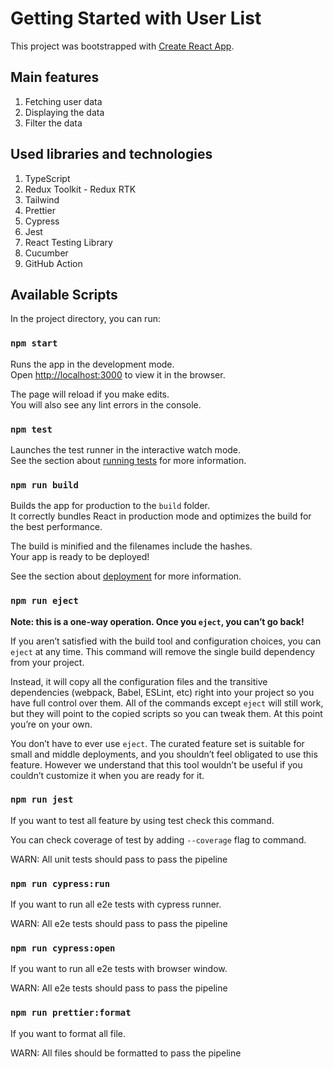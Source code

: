 # Getting Started with User List

This project was bootstrapped with [Create React App](https://github.com/facebook/create-react-app).

## Main features

1. Fetching user data
2. Displaying the data
3. Filter the data

## Used libraries and technologies

1. TypeScript
2. Redux Toolkit - Redux RTK
3. Tailwind
4. Prettier
5. Cypress
6. Jest
7. React Testing Library
8. Cucumber
9. GitHub Action

## Available Scripts

In the project directory, you can run:

### `npm start`

Runs the app in the development mode.\
Open [http://localhost:3000](http://localhost:3000) to view it in the browser.

The page will reload if you make edits.\
You will also see any lint errors in the console.

### `npm test`

Launches the test runner in the interactive watch mode.\
See the section about [running tests](https://facebook.github.io/create-react-app/docs/running-tests) for more information.

### `npm run build`

Builds the app for production to the `build` folder.\
It correctly bundles React in production mode and optimizes the build for the best performance.

The build is minified and the filenames include the hashes.\
Your app is ready to be deployed!

See the section about [deployment](https://facebook.github.io/create-react-app/docs/deployment) for more information.

### `npm run eject`

**Note: this is a one-way operation. Once you `eject`, you can’t go back!**

If you aren’t satisfied with the build tool and configuration choices, you can `eject` at any time. This command will remove the single build dependency from your project.

Instead, it will copy all the configuration files and the transitive dependencies (webpack, Babel, ESLint, etc) right into your project so you have full control over them. All of the commands except `eject` will still work, but they will point to the copied scripts so you can tweak them. At this point you’re on your own.

You don’t have to ever use `eject`. The curated feature set is suitable for small and middle deployments, and you shouldn’t feel obligated to use this feature. However we understand that this tool wouldn’t be useful if you couldn’t customize it when you are ready for it.

### `npm run jest`

If you want to test all feature by using test check this command.

You can check coverage of test by adding `--coverage` flag to command.

WARN: All unit tests should pass to pass the pipeline

### `npm run cypress:run`

If you want to run all e2e tests with cypress runner.

WARN: All e2e tests should pass to pass the pipeline

### `npm run cypress:open`

If you want to run all e2e tests with browser window.

WARN: All e2e tests should pass to pass the pipeline

### `npm run prettier:format`

If you want to format all file.

WARN: All files should be formatted to pass the pipeline
